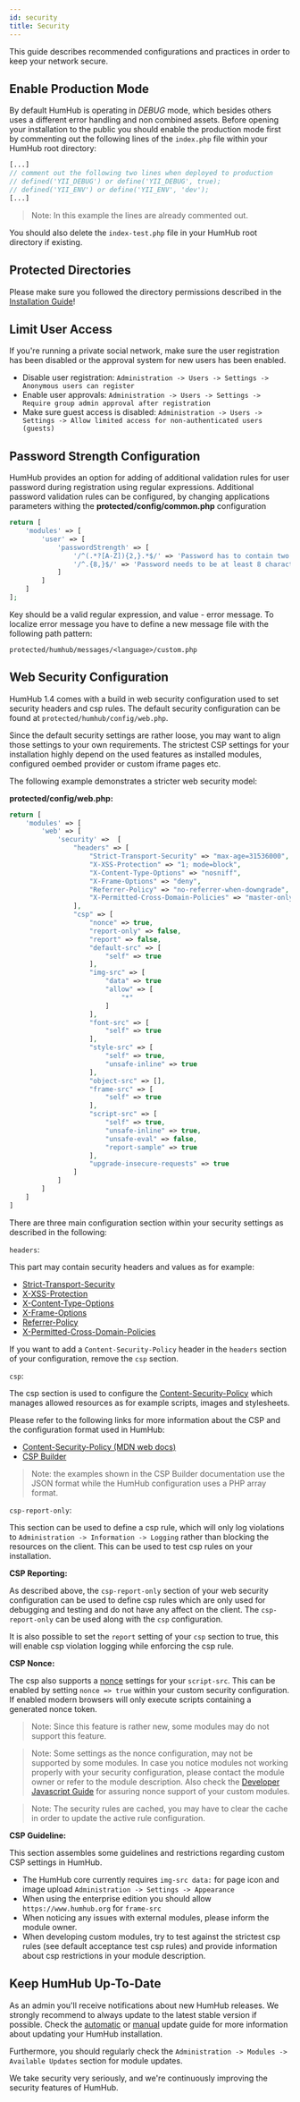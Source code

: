 ```yaml
---
id: security
title: Security
---
```


This guide describes recommended configurations and practices in order to keep your network secure.

 Enable Production Mode
--------------------------

By default HumHub is operating in _DEBUG_ mode, which besides others uses a different error handling and non combined
assets. Before opening your installation to the public you should enable the production mode first by commenting out the
following lines of the `index.php` file within your HumHub root directory:

```php
[...]
// comment out the following two lines when deployed to production
// defined('YII_DEBUG') or define('YII_DEBUG', true);
// defined('YII_ENV') or define('YII_ENV', 'dev');
[...]
```

> Note: In this example the lines are already commented out.

You should also delete the `index-test.php` file in your HumHub root directory if existing.

Protected Directories
---------------------

Please make sure you followed the directory permissions described in the [Installation Guide](installation.md#file-permissions)!

Limit User Access
-----------------

If you're running a private social network, make sure the user registration has been disabled or the approval system for new users has been enabled.

- Disable user registration: `Administration -> Users -> Settings -> Anonymous users can register`
- Enable user approvals: `Administration -> Users -> Settings -> Require group admin approval after registration`
- Make sure guest access is disabled: `Administration -> Users -> Settings -> Allow limited access for non-authenticated users (guests)`

Password Strength Configuration
-------------------------------

HumHub provides an option for adding of additional validation rules for user password during registration using regular expressions. 
Additional password validation rules can be configured, by changing applications parameters withing the **protected/config/common.php** configuration 

```php
return [
    'modules' => [
        'user' => [
            'passwordStrength' => [
                '/^(.*?[A-Z]){2,}.*$/' => 'Password has to contain two uppercase letters.',
                '/^.{8,}$/' => 'Password needs to be at least 8 characters long.',
            ]
        ]
    ]
];
```

Key should be a valid regular expression, and value - error message.
To localize error message you have to define a new message file with the following path pattern:

`protected/humhub/messages/<language>/custom.php`

Web Security Configuration
---------------------

HumHub 1.4 comes with a build in web security configuration used to set security headers and csp rules. The default security
configuration can be found at `protected/humhub/config/web.php`.

Since the default security settings are rather loose, you may want to align those settings to your own requirements. 
The strictest CSP settings for your installation highly depend on the used features as installed modules, configured oembed provider or
custom iframe pages etc. 

The following example demonstrates a stricter web security model:

**protected/config/web.php:**

```php
return [
    'modules' => [
        'web' => [
            'security' =>  [
                "headers" => [
                    "Strict-Transport-Security" => "max-age=31536000",
                    "X-XSS-Protection" => "1; mode=block",
                    "X-Content-Type-Options" => "nosniff",
                    "X-Frame-Options" => "deny",
                    "Referrer-Policy" => "no-referrer-when-downgrade",
                    "X-Permitted-Cross-Domain-Policies" => "master-only",
                ],
                "csp" => [
                    "nonce" => true,
                    "report-only" => false,
                    "report" => false,
                    "default-src" => [
                        "self" => true
                    ],
                    "img-src" => [
                        "data" => true
                        "allow" => [
                            "*"
                        ]
                    ],
                    "font-src" => [
                        "self" => true
                    ],
                    "style-src" => [
                        "self" => true,
                        "unsafe-inline" => true
                    ],
                    "object-src" => [],
                    "frame-src" => [
                        "self" => true
                    ],
                    "script-src" => [
                        "self" => true,
                        "unsafe-inline" => true,
                        "unsafe-eval" => false,
                        "report-sample" => true
                    ],
                    "upgrade-insecure-requests" => true
                ]
            ]
        ]
    ]
]
```

There are three main configuration section within your security settings as described in the following:

`headers`:

This part may contain security headers and values as for example:

- [Strict-Transport-Security](https://developer.mozilla.org/en-US/docs/Web/HTTP/Headers/Strict-Transport-Security)
- [X-XSS-Protection](https://developer.mozilla.org/en-US/docs/Web/HTTP/Headers/X-XSS-Protection)
- [X-Content-Type-Options](https://developer.mozilla.org/en-US/docs/Web/HTTP/Headers/X-Content-Type-Options)
- [X-Frame-Options](https://developer.mozilla.org/en-US/docs/Web/HTTP/Headers/X-Frame-Options)
- [Referrer-Policy](https://developer.mozilla.org/en-US/docs/Web/HTTP/Headers/Referrer-Policy)
- [X-Permitted-Cross-Domain-Policies](https://developer.mozilla.org/en-US/docs/Web/HTTP/Headers/Referrer-Policy)

If you want to add a `Content-Security-Policy` header in the `headers` section of your configuration, remove the `csp` section.

`csp`:

The csp section is used to configure the [Content-Security-Policy](https://developer.mozilla.org/en-US/docs/Web/HTTP/Headers/Content-Security-Policy)
which manages allowed resources as for example scripts, images and stylesheets. 

Please refer to the following links for more information about the CSP and the configuration format used in HumHub:

- [Content-Security-Policy (MDN web docs)](https://developer.mozilla.org/en-US/docs/Web/HTTP/Headers/Content-Security-Policy)
- [CSP Builder](https://github.com/paragonie/csp-builder#example)

> Note: the examples shown in the CSP Builder documentation use the JSON format while the HumHub configuration uses a PHP array format.

`csp-report-only`:

This section can be used to define a csp rule, which will only log violations to `Administration -> Information -> Logging`
rather than blocking the resources on the client. This can be used to test csp rules on your installation.

**CSP Reporting:**

As described above, the `csp-report-only` section of your web security configuration can be used to define csp rules
which are only used for debugging and testing and do not have any affect on the client. The `csp-report-only` can be used along
with the `csp` configuration.

It is also possible to set the `report` setting of your `csp` section to true, this will enable csp violation logging
while enforcing the csp rule.

**CSP Nonce:**

The csp also supports a [nonce](https://developer.mozilla.org/en-US/docs/Web/HTTP/Headers/Content-Security-Policy/script-src) 
settings for your `script-src`.  This can be enabled by setting `nonce => true` within your custom security configuration.
If enabled modern browsers will only execute scripts containing a generated nonce token.

> Note: Since this feature is rather new, some modules may do not support this feature.

> Note: Some settings as the nonce configuration, may not be supported by some modules. In case you notice modules not working
properly with your security configuration, please contact the module owner or refer to the module description. Also check the 
[Developer Javascript Guide](../developer/javascript.md) for assuring nonce support of your custom modules.

> Note: The security rules are cached, you may have to clear the cache in order to update the active rule configuration.

**CSP Guideline:**

This section assembles some guidelines and restrictions regarding custom CSP settings in HumHub.

- The HumHub core currently requires `img-src data:` for page icon and image upload `Administration -> Settings -> Appearance`
- When using the enterprise edition you should allow `https://www.humhub.org` for `frame-src`
- When noticing any issues with external modules, please inform the module owner.
- When developing custom modules, try to test against the strictest csp rules (see default acceptance test csp rules) and provide
information about csp restrictions in your module description.

Keep HumHub Up-To-Date 
---------------------------------------

As an admin you'll receive notifications about new HumHub releases. We strongly recommend to always update to the latest stable version if possible.
Check the [automatic](updating-automatic.md) or [manual](updating.md) update guide for more information about updating your HumHub installation.

Furthermore, you should regularly check the `Administration -> Modules -> Available Updates` section for module updates. 

We take security very seriously, and we're continuously improving the security features of HumHub. 
